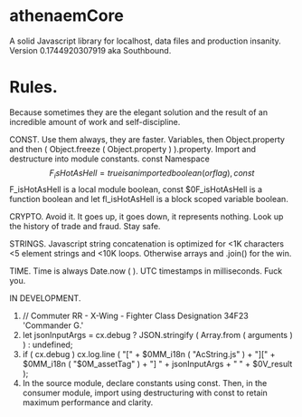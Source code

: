 # athenaemCore
A solid Javascript library for localhost, data files and production insanity. Version 0.1744920307919 aka Southbound.

# Rules.
Because sometimes they are the elegant solution and the result of an incredible amount of work and self-discipline.

CONST. Use them always, they are faster. Variables, then Object.property and then ( Object.freeze ( Object.property ) ).property. Import and destructure into module constants. const Namespace$$F_isHotAsHell = true is an imported boolean (or flag), const $$F_isHotAsHell is a local module boolean, const $0F_isHotAsHell is a function boolean and let fl_isHotAsHell is a block scoped variable boolean.

CRYPTO. Avoid it.  It goes up, it goes down, it represents nothing.  Look up the history of trade and fraud.  Stay safe.

STRINGS. Javascript string concatenation is optimized for <1K characters <5 element strings and <10K loops. Otherwise arrays and .join() for the win.

TIME. Time is always Date.now ( ).  UTC timestamps in milliseconds.  Fuck you.

IN DEVELOPMENT.
1. // Commuter RR - X-Wing - Fighter Class Designation 34F23 'Commander G.'
2. let jsonInputArgs = cx.debug ? JSON.stringify ( Array.from ( arguments ) ) : undefined;
3. if ( cx.debug ) cx.log.line ( "[" + $0MM_i18n ( "AcString.js" ) + "][" + $0MM_i18n ( "$0M_assetTag" ) + "] " + jsonInputArgs + " " + $0V_result );
4. In the source module, declare constants using const. Then, in the consumer module, import using destructuring with const to retain maximum performance and clarity.
